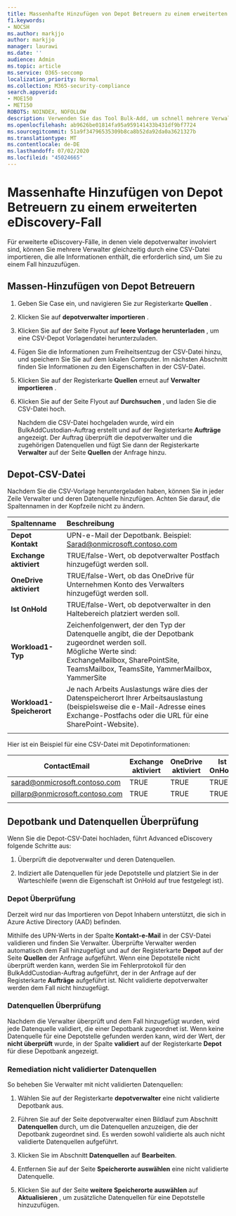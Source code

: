 ```yaml
---
title: Massenhafte Hinzufügen von Depot Betreuern zu einem erweiterten eDiscovery-Fall
f1.keywords:
- NOCSH
ms.author: markjjo
author: markjjo
manager: laurawi
ms.date: ''
audience: Admin
ms.topic: article
ms.service: O365-seccomp
localization_priority: Normal
ms.collection: M365-security-compliance
search.appverid:
- MOE150
- MET150
ROBOTS: NOINDEX, NOFOLLOW
description: Verwenden Sie das Tool Bulk-Add, um schnell mehrere Verwalter und die zugehörigen Datenquellen zu einem Fall in Advanced eDiscovery hinzuzufügen.
ms.openlocfilehash: ab9626be01814fa95a959141433b431df9bf7724
ms.sourcegitcommit: 51a9f34796535309b8ca8b52da92da0a3621327b
ms.translationtype: MT
ms.contentlocale: de-DE
ms.lasthandoff: 07/02/2020
ms.locfileid: "45024665"
---
```

# <a name="bulk-add-custodians-to-an-advanced-ediscovery-case"></a>Massenhafte Hinzufügen von Depot Betreuern zu einem erweiterten eDiscovery-Fall

Für erweiterte eDiscovery-Fälle, in denen viele depotverwalter involviert sind, können Sie mehrere Verwalter gleichzeitig durch eine CSV-Datei importieren, die alle Informationen enthält, die erforderlich sind, um Sie zu einem Fall hinzuzufügen.

## <a name="bulk-add-custodians"></a>Massen-Hinzufügen von Depot Betreuern

1. Geben Sie Case ein, und navigieren Sie zur Registerkarte **Quellen** .

2. Klicken Sie auf **depotverwalter importieren** .

3. Klicken Sie auf der Seite Flyout auf **leere Vorlage herunterladen** , um eine CSV-Depot Vorlagendatei herunterzuladen.

4. Fügen Sie die Informationen zum Freiheitsentzug der CSV-Datei hinzu, und speichern Sie Sie auf dem lokalen Computer. Im nächsten Abschnitt finden Sie Informationen zu den Eigenschaften in der CSV-Datei.

5. Klicken Sie auf der Registerkarte **Quellen** erneut auf **Verwalter importieren** .

6. Klicken Sie auf der Seite Flyout auf **Durchsuchen** , und laden Sie die CSV-Datei hoch.

   Nachdem die CSV-Datei hochgeladen wurde, wird ein BulkAddCustodian-Auftrag erstellt und auf der Registerkarte **Aufträge** angezeigt. Der Auftrag überprüft die depotverwalter und die zugehörigen Datenquellen und fügt Sie dann der Registerkarte **Verwalter** auf der Seite **Quellen** der Anfrage hinzu.

## <a name="custodian-csv-file"></a>Depot-CSV-Datei

Nachdem Sie die CSV-Vorlage heruntergeladen haben, können Sie in jeder Zeile Verwalter und deren Datenquelle hinzufügen. Achten Sie darauf, die Spaltennamen in der Kopfzeile nicht zu ändern.

| Spaltenname|Beschreibung|
|:------- |:------------------------------------------------------------|
|**Depot Kontakt**     | UPN-e-Mail der Depotbank. Beispiel: Sarad@onmicrosoft.contoso.com           |
|**Exchange aktiviert** | TRUE/false-Wert, ob depotverwalter Postfach hinzugefügt werden soll.      |
|**OneDrive aktiviert** | TRUE/false-Wert, ob das OneDrive für Unternehmen Konto des Verwalters hinzugefügt werden soll. |
|**Ist OnHold**        | TRUE/false-Wert, ob depotverwalter in den Haltebereich platziert werden soll.       |
|**Workload1-Typ**         | Zeichenfolgenwert, der den Typ der Datenquelle angibt, die der Depotbank zugeordnet werden soll. <br />Mögliche Werte sind: <br />ExchangeMailbox, SharePointSite, TeamsMailbox, TeamsSite, YammerMailbox, YammerSite |
|**Workload1-Speicherort**     | Je nach Arbeits Auslastungs wäre dies der Datenspeicherort Ihrer Arbeitsauslastung (beispielsweise die e-Mail-Adresse eines Exchange-Postfachs oder die URL für eine SharePoint-Website). |
|||

Hier ist ein Beispiel für eine CSV-Datei mit Depotinformationen:  

| ContactEmail      | Exchange aktiviert | OneDrive aktiviert | Ist OnHold | Workload1-Typ | Workload1-Speicherort             |
| ----------------- | ---------------- | ---------------- | --------- | -------------- | ------------------------------ |
|sarad@onmicrosoft.contoso.com | TRUE             | TRUE             | TRUE      | SharePointSite | https://contoso.sharepoint.com |
|pillarp@onmicrosoft.contoso.com | TRUE             | TRUE             | TRUE      | |  |
||||||

## <a name="custodian-and-data-source-validation"></a>Depotbank und Datenquellen Überprüfung

Wenn Sie die Depot-CSV-Datei hochladen, führt Advanced eDiscovery folgende Schritte aus:

1. Überprüft die depotverwalter und deren Datenquellen. 

2. Indiziert alle Datenquellen für jede Depotstelle und platziert Sie in der Warteschleife (wenn die Eigenschaft ist OnHold auf true festgelegt ist).

### <a name="custodian-validation"></a>Depot Überprüfung

Derzeit wird nur das Importieren von Depot Inhabern unterstützt, die sich in Azure Active Directory (AAD) befinden.

Mithilfe des UPN-Werts in der Spalte **Kontakt-e-Mail** in der CSV-Datei validieren und finden Sie Verwalter. Überprüfte Verwalter werden automatisch dem Fall hinzugefügt und auf der Registerkarte **Depot** auf der Seite **Quellen** der Anfrage aufgeführt. Wenn eine Depotstelle nicht überprüft werden kann, werden Sie im Fehlerprotokoll für den BulkAddCustodian-Auftrag aufgeführt, der in der Anfrage auf der Registerkarte **Aufträge** aufgeführt ist. Nicht validierte depotverwalter werden dem Fall nicht hinzugefügt.

### <a name="data-source-validation"></a>Datenquellen Überprüfung

Nachdem die Verwalter überprüft und dem Fall hinzugefügt wurden, wird jede Datenquelle validiert, die einer Depotbank zugeordnet ist. Wenn keine Datenquelle für eine Depotstelle gefunden werden kann, wird der Wert, der **nicht überprüft** wurde, in der Spalte **validiert** auf der Registerkarte **Depot** für diese Depotbank angezeigt.

### <a name="remediating-unvalidated-data-sources"></a>Remediation nicht validierter Datenquellen

So beheben Sie Verwalter mit nicht validierten Datenquellen: 

1. Wählen Sie auf der Registerkarte **depotverwalter** eine nicht validierte Depotbank aus.

2. Führen Sie auf der Seite depotverwalter einen Bildlauf zum Abschnitt **Datenquellen** durch, um die Datenquellen anzuzeigen, die der Depotbank zugeordnet sind. Es werden sowohl validierte als auch nicht validierte Datenquellen aufgeführt.

3. Klicken Sie im Abschnitt **Datenquellen** auf **Bearbeiten**.

4. Entfernen Sie auf der Seite **Speicherorte auswählen** eine nicht validierte Datenquelle.

5. Klicken Sie auf der Seite **weitere Speicherorte auswählen** auf **Aktualisieren** , um zusätzliche Datenquellen für eine Depotstelle hinzuzufügen.
